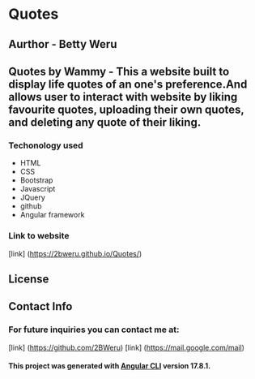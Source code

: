 # Quotes
## Aurthor - Betty Weru
 
 ## Quotes by Wammy - This a website built to display life quotes of an one's preference.And allows user to interact with website by liking favourite quotes, uploading their own quotes, and deleting any quote of their liking.

 ### Techonology used 
 - HTML
 - CSS
 - Bootstrap
 - Javascript
 - JQuery
 - github
 - Angular framework

 ### Link to website
 [link] (https://2bweru.github.io/Quotes/)

 ## License

 ## Contact Info
 ### For future inquiries you can contact me at:
 [link] (https://github.com/2BWeru)
 [link] (https://mail.google.com/mail)



#### This project was generated with [Angular CLI](https://github.com/angular/angular-cli) version 17.8.1.


